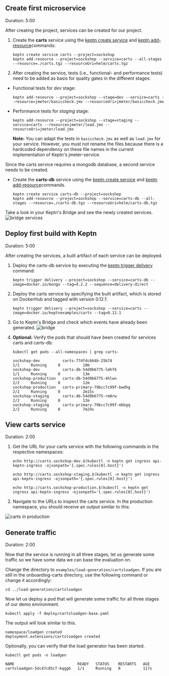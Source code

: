 
## Create first microservice
Duration: 5:00

After creating the project, services can be created for our project.

1. Create the **carts** service using the [keptn create service](https://keptn.sh/docs/0.9.x/reference/cli/commands/keptn_create_service/) and [keptn add-resource](https://keptn.sh/docs/0.9.x/reference/cli/commands/keptn_add-resource/)commands:

    <!-- command -->
    ```
    keptn create service carts --project=sockshop
    keptn add-resource --project=sockshop --service=carts --all-stages --resource=./carts.tgz --resourceUri=helm/carts.tgz
    ```

1. After creating the service, tests (i.e., functional- and performance tests) need to be added as basis for quality gates in the different stages:

  * Functional tests for *dev* stage:

    <!-- command -->
    ```
    keptn add-resource --project=sockshop --stage=dev --service=carts --resource=jmeter/basiccheck.jmx --resourceUri=jmeter/basiccheck.jmx
    ```

  * Performance tests for *staging* stage:

    <!-- command -->
    ```
    keptn add-resource --project=sockshop --stage=staging --service=carts --resource=jmeter/load.jmx --resourceUri=jmeter/load.jmx
    ```

    **Note:** You can adapt the tests in `basiccheck.jmx` as well as `load.jmx` for your service. However, you must not rename the files because there is a hardcoded dependency on these file names in the current implementation of Keptn's jmeter-service. 

Since the carts service requires a mongodb database, a second service needs to be created.

* Create the **carts-db** service using the [keptn create service](https://keptn.sh/docs/0.9.x/reference/cli/commands/keptn_create_service/) and [keptn add-resource](https://keptn.sh/docs/0.9.x/reference/cli/commands/keptn_add-resource/)commands.

    <!-- command -->
    ```
    keptn create service carts-db --project=sockshop
    keptn add-resource --project=sockshop --service=carts-db --all-stages --resource=./carts-db.tgz --resourceUri=helm/carts-db.tgz
    ```

Take a look in your Keptn's Bridge and see the newly created services.
![bridge services](./assets/bridge-new-services.png)


## Deploy first build with Keptn 
Duration: 5:00

After creating the services, a built artifact of each service can be deployed.

1. Deploy the carts-db service by executing the [keptn trigger delivery](https://keptn.sh/docs/0.9.x/reference/cli/commands/keptn_trigger_delivery/) command:

    <!-- command -->
    ```
    keptn trigger delivery --project=sockshop --service=carts-db --image=docker.io/mongo --tag=4.2.2 --sequence=delivery-direct
    ```

    <!-- bash 
    verify_test_step $? "trigger delivery for carts-db failed"
    wait_for_deployment_with_image_in_namespace "carts-db" "sockshop-production" "docker.io/mongo:4.2.2"
    verify_test_step $? "Deployment carts-db not available, exiting..."
    -->

1. Deploy the carts service by specifying the built artifact, which is stored on DockerHub and tagged with version 0.12.1:

    <!-- command -->
    ```
    keptn trigger delivery --project=sockshop --service=carts --image=docker.io/keptnexamples/carts --tag=0.12.1
    ```

    <!-- bash 
    verify_test_step $? "trigger delivery for carts failed" 
    wait_for_deployment_with_image_in_namespace "carts" "sockshop-production" "docker.io/keptnexamples/carts:0.12.1"
    verify_test_step $? "Deployment carts not available, exiting..."
    -->

1. Go to Keptn's Bridge and check which events have already been generated.
  ![bridge](./assets/bridge.png)


1. **Optional:** Verify the pods that should have been created for services carts and carts-db:

    <!-- debug -->
    ```
    kubectl get pods --all-namespaces | grep carts-
    ```
    
    ```
    sockshop-dev          carts-77dfdc664b-25b74                            1/1     Running     0          10m
    sockshop-dev          carts-db-54d9b6775-lmhf6                          1/1     Running     0          13m
    sockshop-production   carts-db-54d9b6775-4hlwn                          2/2     Running     0          12m
    sockshop-production   carts-primary-79bcc7c99f-bwdhg                    2/2     Running     0          2m15s
    sockshop-staging      carts-db-54d9b6775-rm8rw                          2/2     Running     0          12m
    sockshop-staging      carts-primary-79bcc7c99f-mbbgq                    2/2     Running     0          7m24s
    ```

## View carts service
Duration: 2:00

1. Get the URL for your carts service with the following commands in the respective namespaces:

    <!-- command -->
    ```
    echo http://carts.sockshop-dev.$(kubectl -n keptn get ingress api-keptn-ingress -ojsonpath='{.spec.rules[0].host}')
    ```
    
    <!-- command -->
    ```
    echo http://carts.sockshop-staging.$(kubectl -n keptn get ingress api-keptn-ingress -ojsonpath='{.spec.rules[0].host}')
    ```
    
    <!-- command -->
    ```
    echo http://carts.sockshop-production.$(kubectl -n keptn get ingress api-keptn-ingress -ojsonpath='{.spec.rules[0].host}')
    ```

1. Navigate to the URLs to inspect the carts service. In the production namespace, you should receive an output similar to this:

  ![carts in production](./assets/carts-production-1.png)


## Generate traffic
Duration: 2:00

Now that the service is running in all three stages, let us generate some traffic so we have some data we can base the evaluation on.

Change the directory to `examples/load-generation/cartsloadgen`. If you are still in the onboarding-carts directory, use the following command or change it accordingly:

<!-- command -->
```
cd ../load-generation/cartsloadgen
```

Now let us deploy a pod that will generate some traffic for all three stages of our demo environment.

<!-- command -->
```
kubectl apply -f deploy/cartsloadgen-base.yaml 
```

<!-- bash sleep 30 -->

The output will look similar to this.
```
namespace/loadgen created
deployment.extensions/cartsloadgen created
```

Optionally, you can verify that the load generator has been started.

<!-- command -->

```
kubectl get pods -n loadgen
```

```
NAME                            READY   STATUS    RESTARTS   AGE
cartsloadgen-5dc47c85cf-kqggb   1/1     Running   0          117s
```



